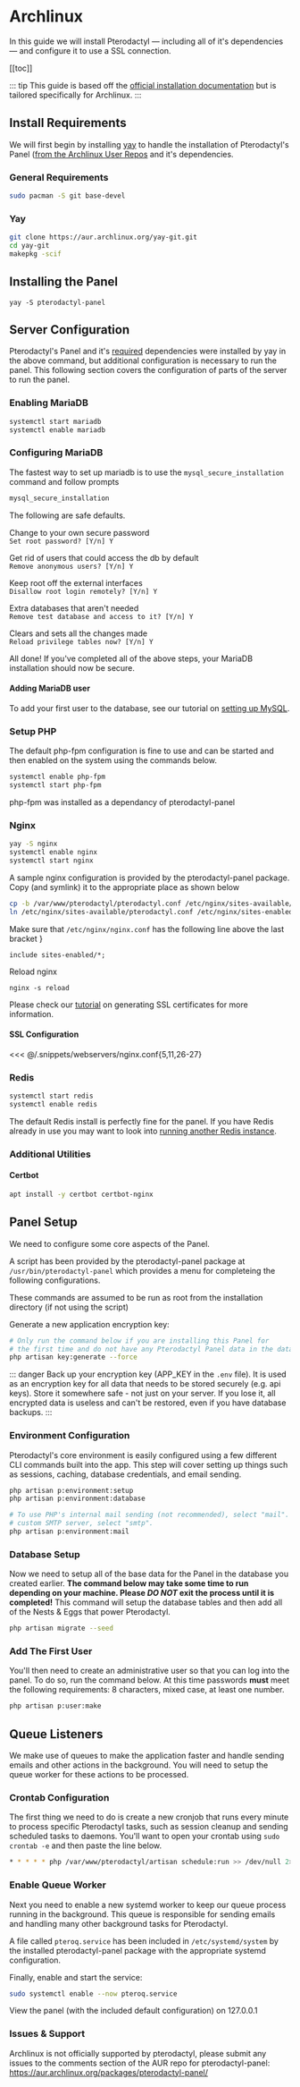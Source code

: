 # Archlinux
In this guide we will install Pterodactyl — including all of it's dependencies — and configure it
to use a SSL connection.

[[toc]]

::: tip
This guide is based off the [official installation documentation](/daemon/installing.md) but is tailored specifically for Archlinux.
:::

## Install Requirements
We will first begin by installing [yay](https://github.com/Jguer/yay) to handle the installation of Pterodactyl's Panel ([from the Archlinux User Repos](https://aur.archlinux.org/packages/pterodactyl-daemon/) and it's dependencies.

### General Requirements
```bash
sudo pacman -S git base-devel
```

### Yay

```bash
git clone https://aur.archlinux.org/yay-git.git
cd yay-git
makepkg -scif
```

## Installing the Panel
```
yay -S pterodactyl-panel
```

## Server Configuration
Pterodactyl's Panel and it's [required](/panel/getting_started.md#dependencies) dependencies were installed by yay in the above command, but additional configuration is necessary to run the panel. This following section covers the configuration of parts of the server to run the panel.

### Enabling MariaDB
```bash
systemctl start mariadb
systemctl enable mariadb
```

### Configuring MariaDB
The fastest way to set up mariadb is to use the `mysql_secure_installation` command and follow prompts

```bash
mysql_secure_installation
```

The following are safe defaults.

Change to your own secure password  
`Set root password? [Y/n] Y`

Get rid of users that could access the db by default  
`Remove anonymous users? [Y/n] Y`

Keep root off the external interfaces  
`Disallow root login remotely? [Y/n] Y`

Extra databases that aren't needed  
`Remove test database and access to it? [Y/n] Y`

Clears and sets all the changes made  
`Reload privilege tables now? [Y/n] Y`

All done! If you've completed all of the above steps, your MariaDB installation should now be secure.

#### Adding MariaDB user

To add your first user to the database, see our tutorial on [setting up MySQL](/tutorials/mysql_setup.md).


### Setup PHP
The default php-fpm configuration is fine to use and can be started and then enabled on the system using the
commands below.

```bash
systemctl enable php-fpm
systemctl start php-fpm
```
php-fpm was installed as a dependancy of pterodactyl-panel

### Nginx
```bash
yay -S nginx
systemctl enable nginx
systemctl start nginx
```

A sample nginx configuration is provided by the pterodactyl-panel package. Copy (and symlink) it to the appropriate place as shown below
```bash
cp -b /var/www/pterodactyl/pterodactyl.conf /etc/nginx/sites-available/pterodactyl.conf
ln /etc/nginx/sites-available/pterodactyl.conf /etc/nginx/sites-enabled/pterodactyl.conf
```

Make sure that `/etc/nginx/nginx.conf` has the following line above the last bracket }
```
include sites-enabled/*;
```

Reload nginx
```
nginx -s reload
```

Please check our [tutorial](/tutorials/creating_ssl_certificates.md) on generating SSL certificates for more information.

#### SSL Configuration
<<< @/.snippets/webservers/nginx.conf{5,11,26-27}


### Redis
```bash
systemctl start redis
systemctl enable redis
```

The default Redis install is perfectly fine for the panel. If you have Redis already in use you may want to look into
[running another Redis instance](https://community.pivotal.io/s/article/How-to-setup-and-run-multiple-Redis-server-instances-on-a-Linux-host).

### Additional Utilities

#### Certbot
```bash
apt install -y certbot certbot-nginx
```

## Panel Setup
We need to configure some core aspects of the Panel.

A script has been provided by the pterodactyl-panel package at `/usr/bin/pterodactyl-panel` which provides a menu for completeing the following configurations.

These commands are assumed to be run as root from the installation directory (if not using the script)

Generate a new application encryption key:

``` bash
# Only run the command below if you are installing this Panel for
# the first time and do not have any Pterodactyl Panel data in the database.
php artisan key:generate --force
```

::: danger
Back up your encryption key (APP_KEY in the `.env` file). It is used as an encryption key for all data that needs to be stored securely (e.g. api keys).
Store it somewhere safe - not just on your server. If you lose it, all encrypted data is useless and can't be restored, even if you have database backups.
:::

### Environment Configuration
Pterodactyl's core environment is easily configured using a few different CLI commands built into the app. This step
will cover setting up things such as sessions, caching, database credentials, and email sending.

``` bash
php artisan p:environment:setup
php artisan p:environment:database

# To use PHP's internal mail sending (not recommended), select "mail". To use a
# custom SMTP server, select "smtp".
php artisan p:environment:mail
```

### Database Setup
Now we need to setup all of the base data for the Panel in the database you created earlier. **The command below
may take some time to run depending on your machine. Please _DO NOT_ exit the process until it is completed!** This
command will setup the database tables and then add all of the Nests & Eggs that power Pterodactyl.

``` bash
php artisan migrate --seed
```

### Add The First User
You'll then need to create an administrative user so that you can log into the panel. To do so, run the command below.
At this time passwords **must** meet the following requirements: 8 characters, mixed case, at least one number.

``` bash
php artisan p:user:make
```

## Queue Listeners
We make use of queues to make the application faster and handle sending emails and other actions in the background.
You will need to setup the queue worker for these actions to be processed.

### Crontab Configuration
The first thing we need to do is create a new cronjob that runs every minute to process specific Pterodactyl tasks, such
as session cleanup and sending scheduled tasks to daemons. You'll want to open your crontab using `sudo crontab -e` and
then paste the line below.

```bash
* * * * * php /var/www/pterodactyl/artisan schedule:run >> /dev/null 2>&1
```

### Enable Queue Worker
Next you need to enable a new systemd worker to keep our queue process running in the background. This queue is responsible
for sending emails and handling many other background tasks for Pterodactyl.

A file called `pteroq.service` has been included in `/etc/systemd/system` by the installed pterodactyl-panel package with the appropriate systemd configuration.

Finally, enable and start the service:

``` bash
sudo systemctl enable --now pteroq.service
```

View the panel (with the included default configuration) on 127.0.0.1

### Issues & Support

Archlinux is not officially supported by pterodactyl, please submit any issues to the comments section of the AUR repo for pterodactyl-panel:
https://aur.archlinux.org/packages/pterodactyl-panel/
